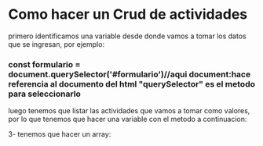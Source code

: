 # Como hacer un Crud de actividades
<p>
primero identificamos una variable desde donde vamos a tomar los datos que se ingresan,
por ejemplo:
</p>
<h3>
    const formulario = document.querySelector('#formulario')//aqui document:hace referencia al documento del html "querySelector" es el metodo para seleccionarlo
</h3>
<p>
luego tenemos que listar las actividades que vamos a tomar como valores,<br>
por lo que tenemos que hacer una variable con el metodo a continuacion:
</p>
<script>
    const listaDeActividades = document.getElementById('#lista de actividades')/*
    creamos una variante para guardar las actividades que ingresan como valores.
    </script>

<p>
3- tenemos que hacer un array:<br> <script>
const array = []
</script>
</p>